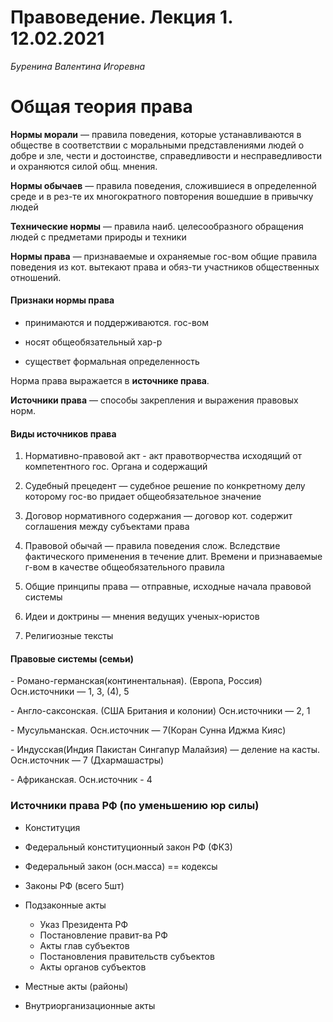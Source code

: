 # Правоведение. Лекция 1. 12.02.2021

*Буренина Валентина Игоревна*



# Общая теория права

**Нормы морали** — правила поведения, которые устанавливаются в обществе в соответствии с моральными представлениями людей о добре и зле, чести и достоинстве, справедливости и несправедливости и охраняются силой общ. мнения.



**Нормы обычаев** —  правила поведения, сложившиеся в определенной среде и в рез-те их многократного повторения вошедшие в привычку людей



**Технические нормы** — правила наиб. целесообразного обращения людей с предметами природы и техники



**Нормы права** — признаваемые и охраняемые гос-вом общие правила поведения из кот. вытекают права и обяз-ти участников общественных отношений.



#### Признаки нормы права

- принимаются и поддерживаются. гос-вом

- носят общеобязательный хар-р

- существет формальная определенность



Норма права выражается в **источнике права**.

**Источники права** — способы закрепления и выражения правовых норм.

#### Виды источников права

1. Нормативно-правовой акт - акт правотворчества исходящий от компетентного гос. Органа и содержащий

2. Судебный прецедент — судебное решение по конкретному делу которому гос-во придает общеобязательное значение

3. Договор нормативного содержания — договор кот. содержит соглашения между субъектами права

4. Правовой обычай — правила поведения слож. Вследствие фактического применения в течение длит. Времени и признаваемые г-вом в качестве общеобязательного правила

5. Общие принципы права — отправные, исходные начала правовой системы

6. Идеи и доктрины — мнения ведущих ученых-юристов

7. Религиозные тексты



#### Правовые системы (семьи)

\- Романо-германская(континентальная). (Европа, Россия) Осн.источники — 1, 3, (4), 5

\- Англо-саксонская. (США Британия и колонии) Осн.источники — 2, 1

\- Мусульманская. Осн.источник — 7(Коран Сунна Иджма Кияс)

\- Индусская(Индия Пакистан Сингапур Малайзия) — деление на касты. Осн.источник — 7 (Дхармашастры)

\- Африканская. Осн.источник - 4 



### Источники права РФ (по уменьшению юр силы)

- Конституция

- Федеральный конституционный закон РФ (ФКЗ)

- Федеральный закон (осн.масса) == кодексы

- Законы РФ (всего 5шт)

- Подзаконные акты
  - Указ Президента РФ
  - Постановление правит-ва РФ
  - Акты глав субъектов
  - Постановления правительств субъектов
  - Акты органов субъектов
- Местные акты (районы)
- Внутриорганизационные акты

